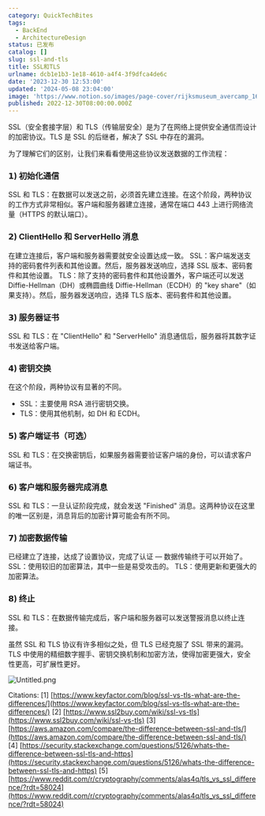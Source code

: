 ```yaml
---
category: QuickTechBites
tags:
  - BackEnd
  - ArchitectureDesign
status: 已发布
catalog: []
slug: ssl-and-tls
title: SSL和TLS
urlname: dcb1e1b3-1e18-4610-a4f4-3f9dfca4de6c
date: '2023-12-30 12:53:00'
updated: '2024-05-08 23:04:00'
image: 'https://www.notion.so/images/page-cover/rijksmuseum_avercamp_1620.jpg'
published: 2022-12-30T08:00:00.000Z
---
```


SSL（安全套接字层）和 TLS（传输层安全）是为了在网络上提供安全通信而设计的加密协议。TLS 是 SSL 的后继者，解决了 SSL 中存在的漏洞。


为了理解它们的区别，让我们来看看使用这些协议发送数据的工作流程：


### 𝟭) 初始化通信


SSL 和 TLS：在数据可以发送之前，必须首先建立连接。在这个阶段，两种协议的工作方式非常相似。客户端和服务器建立连接，通常在端口 443 上进行网络流量（HTTPS 的默认端口）。


### 𝟮) ClientHello 和 ServerHello 消息


在建立连接后，客户端和服务器需要就安全设置达成一致。
SSL：客户端发送支持的密码套件列表和其他设置。然后，服务器发送响应，选择 SSL 版本、密码套件和其他设置。
TLS：除了支持的密码套件和其他设置外，客户端还可以发送 Diffie-Hellman（DH）或椭圆曲线 Diffie-Hellman（ECDH）的 "key share"（如果支持）。然后，服务器发送响应，选择 TLS 版本、密码套件和其他设置。


### 𝟯) 服务器证书


SSL 和 TLS：在 "ClientHello" 和 "ServerHello" 消息通信后，服务器将其数字证书发送给客户端。


### 𝟰) 密钥交换


在这个阶段，两种协议有显著的不同。
- SSL：主要使用 RSA 进行密钥交换。
- TLS：使用其他机制，如 DH 和 ECDH。


### 𝟱) 客户端证书（可选）


SSL 和 TLS：在交换密钥后，如果服务器需要验证客户端的身份，可以请求客户端证书。


### 𝟲) 客户端和服务器完成消息


SSL 和 TLS：一旦认证阶段完成，就会发送 "Finished" 消息。这两种协议在这里的唯一区别是，消息背后的加密计算可能会有所不同。


### 𝟳) 加密数据传输


已经建立了连接，达成了设置协议，完成了认证 — 数据传输终于可以开始了。
SSL：使用较旧的加密算法，其中一些是易受攻击的。
TLS：使用更新和更强大的加密算法。


### 𝟴) 终止


SSL 和 TLS：在数据传输完成后，客户端和服务器可以发送警报消息以终止连接。


虽然 SSL 和 TLS 协议有许多相似之处，但 TLS 已经克服了 SSL 带来的漏洞。TLS 中使用的精细数字握手、密钥交换机制和加密方法，使得加密更强大，安全性更高，可扩展性更好。


![Untitled.png](https://prod-files-secure.s3.us-west-2.amazonaws.com/5d24fe63-e567-4804-86f9-9fdc62e13082/8ff987c5-7f31-4b50-83f5-c69ee7578c4a/Untitled.png?X-Amz-Algorithm=AWS4-HMAC-SHA256&X-Amz-Content-Sha256=UNSIGNED-PAYLOAD&X-Amz-Credential=ASIAZI2LB466SLDG7HZG%2F20250413%2Fus-west-2%2Fs3%2Faws4_request&X-Amz-Date=20250413T054216Z&X-Amz-Expires=3600&X-Amz-Security-Token=IQoJb3JpZ2luX2VjEG0aCXVzLXdlc3QtMiJIMEYCIQCsdzGG8bubanMo2DmPA0mefB%2Boe4khyfQawrE%2B5lvCXwIhAL91aH6NYlzCFPrvRw%2BfBReghIczKytq69CrYFAwvOfdKogECOb%2F%2F%2F%2F%2F%2F%2F%2F%2F%2FwEQABoMNjM3NDIzMTgzODA1IgzXmFtxRYto0wTA%2BbMq3AOTqeD%2F9qS%2FYwV2KrAGUYQrH01m4IcsouWvtpDXrwfWnLqOy5e0mqGnotsEngwONdp1eVS27i4NRdpYi%2Bnw3dmQfKXirwxecUEalmMN4d8TGLbxlYPVSLxD2ibYxgjnlGGvkhCtzPjh%2BWb4FJTStm%2FVpSOW9TQUc8cyRZa8EGN%2FaK9%2B9XKFP3pfvWcCUi%2Blw8Km%2FooKrq%2Fu8gBxNSIZ8T7ZVA6xEUEzyRDAbTelVG0hZBSeptNcgllEmU4RXm2Bo816TqBK%2FxSKeV%2FeU%2B5wrOVd4t9oX%2F2Sa8J%2FnqC3URfYVjjLIPdXgbwEXZ5UCASKsgZ0ipCfhDtoFv3ZPdtLckbBPk6SgLTyjIxc2Ap2cfR2FQzsjt4d8gij86o9EEqUHhXCJqLIXKq0jI7cbnef%2F6sNUotoijc244XcSMEzsO5Vt7wog8uxoOirtmAEnZr3mBB07rdy1QcMI5ngTE0m5jG4L%2BR%2FkFLKz5nXFnkZrtPtRlv2yAScCpHWgpyF8oz3yoQAvGeS5ogUWH8TQsu1FaqX2b5IiPVyGglGdbxnhkg67UxcamK4hF9gBzMy%2BlwRUF58YRIeVkJJt9S2T6tfqaBXaDG9AowB%2B3%2Bew2ZTuQRHnEgyeetVxAvKU1UmGjD7i%2B2%2FBjqkAXx0RRmAlaJ99iuV6QDpGPVde%2FbRDV2ayXL%2FQtZhGn2rAJsXZW6ECNAwpuiefR3LPJOk7%2B6nYWVNvYFTnCJEjzyQ2AIgF1R22mvPDgcoJ1Vzhqr9YKYQ7Bg083bRox3Ie4yAxa0GPHYM5CJC6A3LNJ1D3uAgp9W62JkF04NT8vOO0pYDdjDioKvWrbb03eAWzXTz11Q%2BuCNg942oPZIECiO2L5aL&X-Amz-Signature=09d83d0802cde332efa52dbcea470dd0e7b07f4ba268581e6d8e4918ffe9ee55&X-Amz-SignedHeaders=host&x-id=GetObject)


Citations:
[1] [https://www.keyfactor.com/blog/ssl-vs-tls-what-are-the-differences/](https://www.keyfactor.com/blog/ssl-vs-tls-what-are-the-differences/)
[2] [https://www.ssl2buy.com/wiki/ssl-vs-tls](https://www.ssl2buy.com/wiki/ssl-vs-tls)
[3] [https://aws.amazon.com/compare/the-difference-between-ssl-and-tls/](https://aws.amazon.com/compare/the-difference-between-ssl-and-tls/)
[4] [https://security.stackexchange.com/questions/5126/whats-the-difference-between-ssl-tls-and-https](https://security.stackexchange.com/questions/5126/whats-the-difference-between-ssl-tls-and-https)
[5] [https://www.reddit.com/r/cryptography/comments/alas4q/tls_vs_ssl_difference/?rdt=58024](https://www.reddit.com/r/cryptography/comments/alas4q/tls_vs_ssl_difference/?rdt=58024)

